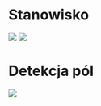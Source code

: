# Stanowisko
![](https://github.com/maciejGolebio/chess-registrator/blob/master/photos/stanowisko_1.jpg)
![](https://github.com/maciejGolebio/chess-registrator/blob/master/photos/stanowisko_2.jpg)
# Detekcja pól
![](https://github.com/maciejGolebio/chess-registrator/blob/master/photos/10.05.2020.JPG)
